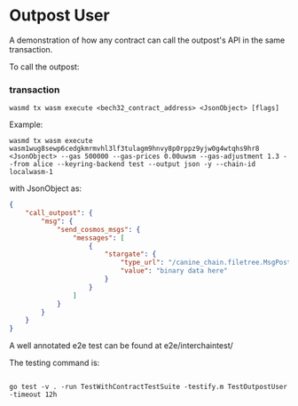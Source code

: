 # Outpost User

A demonstration of how any contract can call the outpost's API in the same transaction. 

To call the outpost: 

### transaction

`wasmd tx wasm execute <bech32_contract_address> <JsonObject> [flags]  `

Example:

`wasmd tx wasm execute wasm1wug8sewp6cedgkmrmvhl3lf3tulagm9hnvy8p0rppz9yjw0g4wtqhs9hr8 <JsonObject> --gas 500000 --gas-prices 0.00uwsm --gas-adjustment 1.3 --from alice --keyring-backend test --output json -y --chain-id localwasm-1` 

with JsonObject as: 

```json
{
    "call_outpost": {
        "msg": {
            "send_cosmos_msgs": {
                "messages": [
                    {
                        "stargate": {
                            "type_url": "/canine_chain.filetree.MsgPostKey",
                            "value": "binary data here"
                        }
                    }
                ]
            }
        }
    }
}

```

A well annotated e2e test can be found at e2e/interchaintest/

The testing command is:

```

go test -v . -run TestWithContractTestSuite -testify.m TestOutpostUser -timeout 12h

```




